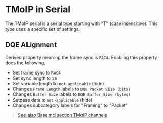 # TMoIP in Serial

The TMoIP serial is a serial type starting with "T" (case insensitive). This type uses a specific set of settings.

## DQE ALignment

Derived property meaning the frame sync is `FAC4`. Enabling this property does the following.

- Set frame sync to `FAC4`
- Set sync length to `16`
- Set variable length to `not-applicable` (hide)
- Changes `Frame Length` labels to `DQE Packet Size (bits)`
- Changes `Buffer Size` labels to `DQE Buffer Size (bytes)`
- Setpass data to `not-applicable` (hide)
- Changes subcategory labels for "Framing" to "Packet"

> [See also Base.md section TMoIP channels](\Base.md)
